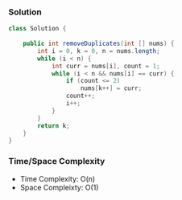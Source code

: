 ### Solution

```java
class Solution {
    
    public int removeDuplicates(int [] nums) {
        int i = 0, k = 0, n = nums.length;
        while (i < n) {
            int curr = nums[i], count = 1;
            while (i < n && nums[i] == curr) {
                if (count <= 2)
                    nums[k++] = curr;
                count++;
                i++;
            }
        }
        return k;
    }
}
```

### Time/Space Complexity

- Time Complexity: O(n)
- Space Compleixty: O(1)

